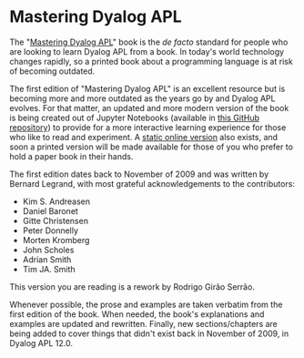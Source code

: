 # Mastering Dyalog APL

The "[Mastering Dyalog APL][original]" book is the *de facto* standard for people who are looking to learn Dyalog APL from a book. In today's world technology changes rapidly, so a printed book about a programming language is at risk of becoming outdated.

The first edition of "Mastering Dyalog APL" is an excellent resource but is becoming more and more outdated as the years go by and Dyalog APL evolves. For that matter, an updated and more modern version of the book is being created out of Jupyter Notebooks (available in [this GitHub repository][MDAPL]) to provide for a more interactive learning experience for those who like to read and experiment. A [static online version][MDAPL-html] also exists, and soon a printed version will be made available for those of you who prefer to hold a paper book in their hands.

The first edition dates back to November of 2009 and was written by Bernard Legrand, with most grateful acknowledgements to the contributors:
 - Kim S. Andreasen
 - Daniel Baronet
 - Gitte Christensen
 - Peter Donnelly
 - Morten Kromberg
 - John Scholes
 - Adrian Smith
 - Tim JA. Smith

This version you are reading is a rework by Rodrigo Girão Serrão.

Whenever possible, the prose and examples are taken verbatim from the first edition of the book. When needed, the book's explanations and examples are updated and rewritten. Finally, new sections/chapters are being added to cover things that didn't exist back in November of 2009, in Dyalog APL 12.0.

[MDAPL]: https://github.com/RojerGS/MDAPL
[MDAPL-html]: https://rojergs.github.io/MDAPL
[original]: https://www.dyalog.com/mastering-dyalog-apl.htm
